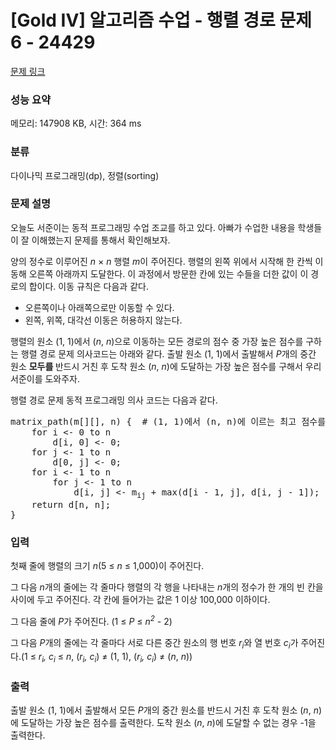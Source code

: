 # [Gold IV] 알고리즘 수업 - 행렬 경로 문제 6 - 24429 

[문제 링크](https://www.acmicpc.net/problem/24429) 

### 성능 요약

메모리: 147908 KB, 시간: 364 ms

### 분류

다이나믹 프로그래밍(dp), 정렬(sorting)

### 문제 설명

<p>오늘도 서준이는 동적 프로그래밍 수업 조교를 하고 있다. 아빠가 수업한 내용을 학생들이 잘 이해했는지 문제를 통해서 확인해보자.</p>

<p>양의 정수로 이루어진 <em>n</em> × <em>n</em> 행렬 <em>m</em>이 주어진다. 행렬의 왼쪽 위에서 시작해 한 칸씩 이동해 오른쪽 아래까지 도달한다. 이 과정에서 방문한 칸에 있는 수들을 더한 값이 이 경로의 합이다. 이동 규칙은 다음과 같다.</p>

<ul>
	<li>오른쪽이나 아래쪽으로만 이동할 수 있다.</li>
	<li>왼쪽, 위쪽, 대각선 이동은 허용하지 않는다.</li>
</ul>

<p>행렬의 원소 (1, 1)에서 (<em>n</em>, <em>n</em>)으로 이동하는 모든 경로의 점수 중 가장 높은 점수를 구하는 행렬 경로 문제 의사코드는 아래와 같다. 출발 원소 (1, 1)에서 출발해서 <em>P</em>개의 중간 원소 <strong>모두를 </strong>반드시 거친 후 도착 원소 (<em>n</em>, <em>n</em>)에 도달하는 가장 높은 점수를 구해서 우리 서준이를 도와주자.</p>

<p>행렬 경로 문제 동적 프로그래밍 의사 코드는 다음과 같다.</p>

<pre>matrix_path(m[][], n) {  # (1, 1)에서 (n, n)에 이르는 최고 점수를 구한다.
    for i <- 0 to n
        d[i, 0] <- 0;
    for j <- 1 to n
        d[0, j] <- 0;
    for i <- 1 to n
        for j <- 1 to n
            d[i, j] <- m<sub>ij</sub> + max(d[i - 1, j], d[i, j - 1]);
    return d[n, n];
}</pre>

### 입력 

 <p>첫째 줄에 행렬의 크기 <i>n</i>(5 ≤ <em>n</em> ≤ 1,000)이 주어진다.</p>

<p>그 다음 <em>n</em>개의 줄에는 각 줄마다 행렬의 각 행을 나타내는 <em>n</em>개의 정수가 한 개의 빈 칸을 사이에 두고 주어진다. 각 칸에 들어가는 값은 1 이상 100,000 이하이다.</p>

<p>그 다음 줄에 <em>P</em>가 주어진다. (1 ≤ <em>P</em> ≤ <em>n<sup>2</sup></em> - 2)</p>

<p>그 다음 <i>P</i>개의 줄에는 각 줄마다 서로 다른 중간 원소의 행 번호 <em>r<sub>i</sub></em>와<em> </em>열 번호 <em>c<sub>i</sub></em>가 주어진다.(1 ≤ <em>r<sub>i</sub>, c<sub>i</sub></em> ≤ <em>n</em>, (<em>r<sub>i</sub>, c<sub>i</sub></em>) ≠ (1, 1), (<em>r<sub>i</sub>, c<sub>i</sub></em>) ≠ (<em>n</em>, <em>n</em>))</p>

### 출력 

 <p>출발 원소 (1, 1)에서 출발해서 모든 <em>P</em>개의 중간 원소를 반드시 거친 후 도착 원소 (<em>n</em>, <em>n</em>)에 도달하는 가장 높은 점수를 출력한다. 도착 원소 (<em>n</em>, <em>n</em>)에 도달할 수 없는 경우 -1을 출력한다.</p>

